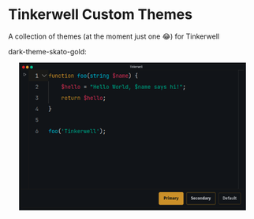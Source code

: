 # Tinkerwell Custom Themes

A collection of themes (at the moment just one :joy:) for Tinkerwell

dark-theme-skato-gold:

<p align="center">
  <img width="460" height="300" src="dark-theme-skato-gold.png">
</p>
